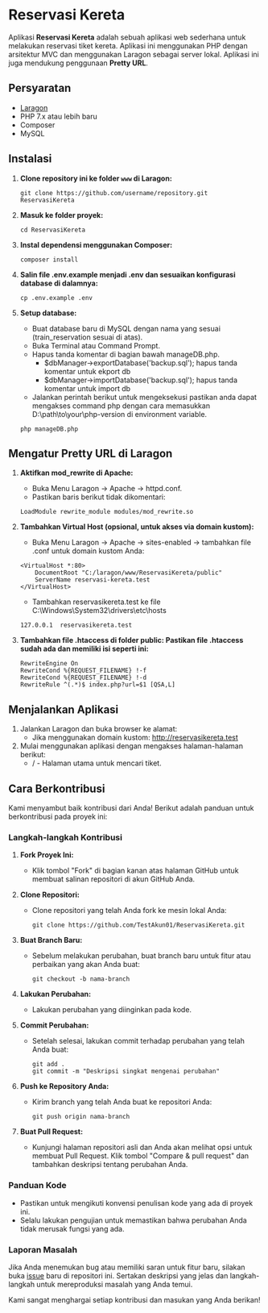 # Reservasi Kereta

Aplikasi **Reservasi Kereta** adalah sebuah aplikasi web sederhana untuk melakukan reservasi tiket kereta. Aplikasi ini menggunakan PHP dengan arsitektur MVC dan menggunakan Laragon sebagai server lokal. Aplikasi ini juga mendukung penggunaan **Pretty URL**.

## Persyaratan

- [Laragon](https://laragon.org/download/)
- PHP 7.x atau lebih baru
- Composer
- MySQL

## Instalasi

1. **Clone repository ini ke folder `www` di Laragon:**
   ```
   git clone https://github.com/username/repository.git ReservasiKereta
   ```
2. **Masuk ke folder proyek:**
   ```
   cd ReservasiKereta
   ```
3. **Instal dependensi menggunakan Composer:**
   ```
   composer install
   ```
4. **Salin file .env.example menjadi .env dan sesuaikan konfigurasi database di dalamnya:**

   ```
   cp .env.example .env
   ```

5. **Setup database:**
   - Buat database baru di MySQL dengan nama yang sesuai (train_reservation sesuai di atas).
   - Buka Terminal atau Command Prompt.
   - Hapus tanda komentar di bagian bawah manageDB.php.
     - $dbManager->exportDatabase('backup.sql'); hapus tanda komentar untuk ekport db
     - $dbManager->importDatabase('backup.sql'); hapus tanda komentar untuk import db
   - Jalankan perintah berikut untuk mengeksekusi pastikan anda dapat mengakses command php dengan cara memasukkan D:\path\to\your\php-version di environment variable.
   ```
   php manageDB.php
   ```

## Mengatur Pretty URL di Laragon

1. **Aktifkan mod_rewrite di Apache:**
   - Buka Menu Laragon → Apache → httpd.conf.
   - Pastikan baris berikut tidak dikomentari:
   ```
   LoadModule rewrite_module modules/mod_rewrite.so
   ```
2. **Tambahkan Virtual Host (opsional, untuk akses via domain kustom):**

   - Buka Menu Laragon → Apache → sites-enabled → tambahkan file .conf untuk domain kustom Anda:

   ```
   <VirtualHost *:80>
       DocumentRoot "C:/laragon/www/ReservasiKereta/public"
       ServerName reservasi-kereta.test
   </VirtualHost>
   ```

   - Tambahkan reservasikereta.test ke file C:\Windows\System32\drivers\etc\hosts

   ```
   127.0.0.1  reservasikereta.test
   ```

3. **Tambahkan file .htaccess di folder public: Pastikan file .htaccess sudah ada dan memiliki isi seperti ini:**
   ```
   RewriteEngine On
   RewriteCond %{REQUEST_FILENAME} !-f
   RewriteCond %{REQUEST_FILENAME} !-d
   RewriteRule ^(.*)$ index.php?url=$1 [QSA,L]
   ```

## Menjalankan Aplikasi

1. Jalankan Laragon dan buka browser ke alamat:
   - Jika menggunakan domain kustom: http://reservasikereta.test
2. Mulai menggunakan aplikasi dengan mengakses halaman-halaman berikut:
   - / - Halaman utama untuk mencari tiket.

## Cara Berkontribusi

Kami menyambut baik kontribusi dari Anda! Berikut adalah panduan untuk berkontribusi pada proyek ini:

### Langkah-langkah Kontribusi

1. **Fork Proyek Ini:**

   - Klik tombol "Fork" di bagian kanan atas halaman GitHub untuk membuat salinan repositori di akun GitHub Anda.

2. **Clone Repositori:**

   - Clone repositori yang telah Anda fork ke mesin lokal Anda:
     ```
     git clone https://github.com/TestAkun01/ReservasiKereta.git
     ```

3. **Buat Branch Baru:**

   - Sebelum melakukan perubahan, buat branch baru untuk fitur atau perbaikan yang akan Anda buat:
     ```
     git checkout -b nama-branch
     ```

4. **Lakukan Perubahan:**

   - Lakukan perubahan yang diinginkan pada kode.

5. **Commit Perubahan:**

   - Setelah selesai, lakukan commit terhadap perubahan yang telah Anda buat:
     ```
     git add .
     git commit -m "Deskripsi singkat mengenai perubahan"
     ```

6. **Push ke Repository Anda:**

   - Kirim branch yang telah Anda buat ke repositori Anda:
     ```
     git push origin nama-branch
     ```

7. **Buat Pull Request:**
   - Kunjungi halaman repositori asli dan Anda akan melihat opsi untuk membuat Pull Request. Klik tombol "Compare & pull request" dan tambahkan deskripsi tentang perubahan Anda.

### Panduan Kode

- Pastikan untuk mengikuti konvensi penulisan kode yang ada di proyek ini.
- Selalu lakukan pengujian untuk memastikan bahwa perubahan Anda tidak merusak fungsi yang ada.

### Laporan Masalah

Jika Anda menemukan bug atau memiliki saran untuk fitur baru, silakan buka [issue](https://github.com/TestAkun01/ReservasiKereta/issues) baru di repositori ini. Sertakan deskripsi yang jelas dan langkah-langkah untuk mereproduksi masalah yang Anda temui.

Kami sangat menghargai setiap kontribusi dan masukan yang Anda berikan!
